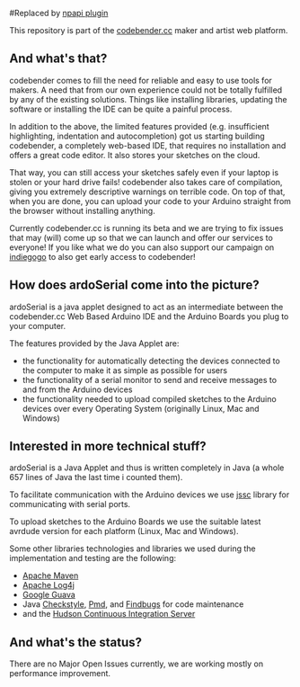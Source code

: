 #Replaced by [npapi plugin](https://github.com/codebendercc/npapiPlugins)

This repository is part of the [codebender.cc](http://www.codebender.cc) maker and artist web platform.

## And what's that?

codebender comes to fill the need for reliable and easy to use tools for makers. A need that from our own experience could not be totally fulfilled by any of the existing solutions. Things like installing libraries, updating the software or installing the IDE can be quite a painful process.

In addition to the above, the limited features provided (e.g. insufficient highlighting, indentation and autocompletion) got us starting building codebender, a completely web-based IDE, that requires no installation and offers a great code editor. It also stores your sketches on the cloud.

That way, you can still access your sketches safely even if your laptop is stolen or your hard drive fails! codebender also takes care of compilation, giving you extremely descriptive warnings on terrible code. On top of that, when you are done, you can upload your code to your Arduino straight from the browser without installing anything.

Currently codebender.cc is running its beta and we are trying to fix issues that may (will) come up so that we can launch and offer our services to everyone!
If you like what we do you can also support our campaign on [indiegogo](http://www.indiegogo.com/codebender) to also get early access to codebender! 

## How does ardoSerial come into the picture?

ardoSerial is a java applet designed to act as an intermediate between the codebender.cc Web Based Arduino IDE and the Arduino Boards you plug to your computer.

The features provided by the Java Applet are:
* the functionality for automatically detecting the devices connected to the computer to make it as simple as possible for users 
* the functionality of a serial monitor to send and receive messages to and from the Arduino devices
* the functionality needed to upload compiled sketches to the Arduino devices over every Operating System (originally Linux, Mac and Windows)

## Interested in more technical stuff?

ardoSerial is a Java Applet and thus is written completely in Java (a whole 657 lines of Java the last time i counted them).
  
To facilitate communication with the Arduino devices we use [jssc](http://code.google.com/p/java-simple-serial-connector/) library for communicating with serial ports.

To upload sketches to the Arduino Boards we use the suitable latest avrdude version for each platform (Linux, Mac and Windows).

Some other libraries technologies and libraries we used during the implementation and testing are the following:

* [Apache Maven](http://maven.apache.org/)
* [Apache Log4j](http://logging.apache.org/log4j/1.2/manual.html)
* [Google Guava](http://code.google.com/p/guava-libraries/)
* Java [Checkstyle](http://checkstyle.sourceforge.net/), [Pmd](http://pmd.sourceforge.net/pmd-5.0.0/), and [Findbugs](http://findbugs.sourceforge.net/) for code maintenance
* and the [Hudson Continuous Integration Server](http://java.net/projects/hudson/)


## And what's the status?

There are no Major Open Issues currently, we are working mostly on performance improvement.

